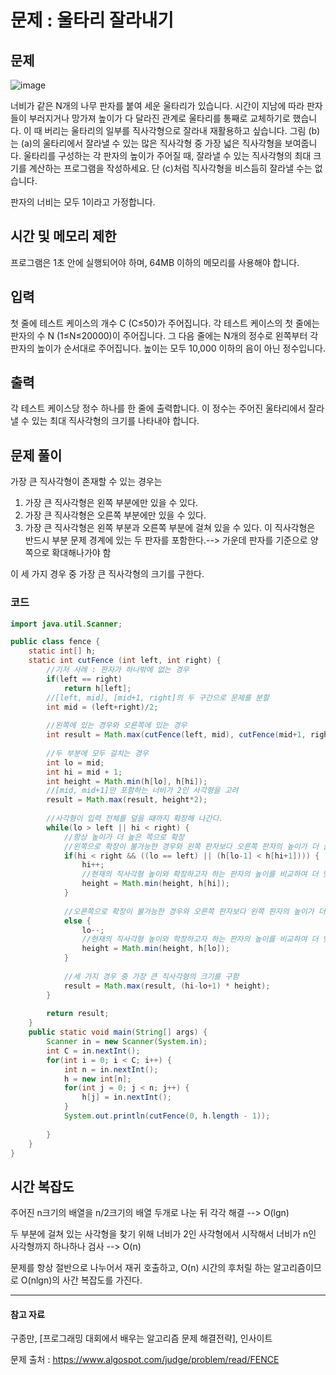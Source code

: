 # 문제 : 울타리 잘라내기
## 문제

![image](https://user-images.githubusercontent.com/64197428/145992515-2599a2a4-a751-462d-8d2e-8637a9778fe9.png)

너비가 같은 N개의 나무 판자를 붙여 세운 울타리가 있습니다. 시간이 지남에 따라 판자들이 부러지거나 망가져 높이가 다 달라진 관계로 
울타리를 통째로 교체하기로 했습니다. 이 때 버리는 울타리의 일부를 직사각형으로 잘라내 재활용하고 싶습니다. 그림 (b)는 (a)의 울타리에서 
잘라낼 수 있는 많은 직사각형 중 가장 넓은 직사각형을 보여줍니다. 울타리를 구성하는 각 판자의 높이가 주어질 때, 잘라낼 수 있는 직사각형의 
최대 크기를 계산하는 프로그램을 작성하세요. 
단 (c)처럼 직사각형을 비스듬히 잘라낼 수는 없습니다.

판자의 너비는 모두 1이라고 가정합니다.
## 시간 및 메모리 제한
프로그램은 1초 안에 실행되어야 하며, 64MB 이하의 메모리를 사용해야 합니다.
## 입력
첫 줄에 테스트 케이스의 개수 C (C≤50)가 주어집니다. 각 테스트 케이스의 첫 줄에는 판자의 수 N (1≤N≤20000)이 주어집니다. 그 다음 줄에는 N개의 정수로 왼쪽부터 각 판자의 높이가 순서대로 주어집니다. 높이는 모두 10,000 이하의 음이 아닌 정수입니다.
## 출력
각 테스트 케이스당 정수 하나를 한 줄에 출력합니다. 이 정수는 주어진 울타리에서 잘라낼 수 있는 최대 직사각형의 크기를 나타내야 합니다.
## 문제 풀이
가장 큰 직사각형이 존재할 수 있는 경우는
1. 가장 큰 직사각형은 왼쪽 부분에만 있을 수 있다.
2. 가장 큰 직사각형은 오른쪽 부분에만 있을 수 있다.
3. 가장 큰 직사각형은 왼쪽 부분과 오른쪽 부분에 걸쳐 있을 수 있다. 이 직사각형은 반드시 부분 문제 경계에 있는 두 판자를 포함한다.--> 가운데 판자를 기준으로 양쪽으로 확대해나가야 함

이 세 가지 경우 중 가장 큰 직사각형의 크기를 구한다.
### 코드
```java
import java.util.Scanner;

public class fence {
	static int[] h;
	static int cutFence (int left, int right) {
		//기저 사례 : 판자가 하나밖에 없는 경우
		if(left == right)
			return h[left];
		//[left, mid], [mid+1, right]의 두 구간으로 문제를 분할
		int mid = (left+right)/2;
		
		//왼쪽에 있는 경우와 오른쪽에 있는 경우
		int result = Math.max(cutFence(left, mid), cutFence(mid+1, right));
		
		//두 부분에 모두 걸치는 경우
		int lo = mid;
		int hi = mid + 1;
		int height = Math.min(h[lo], h[hi]);
		//[mid, mid+1]만 포함하는 너비가 2인 사각형을 고려
		result = Math.max(result, height*2);
		
		//사각형이 입력 전체를 덮을 때까지 확장해 나간다.
		while(lo > left || hi < right) {
			//항상 높이가 더 높은 쪽으로 확장
			//왼쪽으로 확장이 불가능한 경우와 왼쪽 판자보다 오른쪽 판자의 높이가 더 클 경우 오른쪽으로 확장
			if(hi < right && ((lo == left) || (h[lo-1] < h[hi+1]))) {
				hi++;
				//현재의 직사각형 높이와 확장하고자 하는 판자의 높이를 비교하여 더 낮은 것을 직사각형의 높이로 선택 
				height = Math.min(height, h[hi]);
			}
			
			//오른쪽으로 확장이 불가능한 경우와 오른쪽 판자보다 왼쪽 판자의 높이가 더 클 경우 왼쪽으로 확장
			else {
				lo--;
				//현재의 직사각형 높이와 학장하고자 하는 판자의 높이를 비교하여 더 낮은 것을 직사각형의 높이로 선택
				height = Math.min(height, h[lo]);
			}
			
			//세 가지 경우 중 가장 큰 직사각형의 크기를 구함
			result = Math.max(result, (hi-lo+1) * height);
		}
		
		return result;
	}
	public static void main(String[] args) {
		Scanner in = new Scanner(System.in);
		int C = in.nextInt();
		for(int i = 0; i < C; i++) {
			int n = in.nextInt();
			h = new int[n];
			for(int j = 0; j < n; j++) {
				h[j] = in.nextInt();
			}
			System.out.println(cutFence(0, h.length - 1));
			
		}
	}
}

```
## 시간 복잡도
주어진 n크기의 배열을 n/2크기의 배열 두개로 나눈 뒤 각각 해결 --> O(lgn)

두 부분에 걸쳐 있는 사각형을 찾기 위해 너비가 2인 사각형에서 시작해서 너비가 n인 사각형까지 하나하나 검사 --> O(n)

문제를 항상 절반으로 나누어서 재귀 호출하고, O(n) 시간의 후처릴 하는 알고리즘이므로 O(nlgn)의 사간 복잡도를 가진다.
***
#### 참고 자료
구종만, [프로그래밍 대회에서 배우는 알고리즘 문제 해결전략], 인사이트

문제 출처 : https://www.algospot.com/judge/problem/read/FENCE
